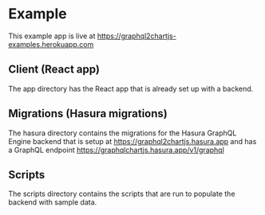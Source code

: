 # Example

This example app is live at https://graphql2chartjs-examples.herokuapp.com

## Client (React app)

The app directory has the React app that is already set up with a backend.

## Migrations (Hasura migrations)

The hasura directory contains the migrations for the Hasura GraphQL Engine backend that is setup at https://graphql2chartjs.hasura.app and has a GraphQL endpoint https://graphqlchartjs.hasura.app/v1/graphql

## Scripts

The scripts directory contains the scripts that are run to populate the backend with sample data.
